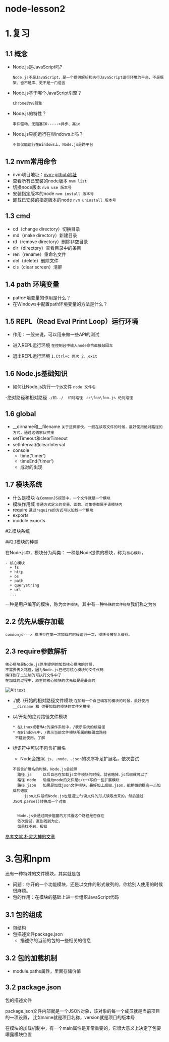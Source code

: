 # node-lesson2

# 1.复习

## 1.1 概念
- Node.js是JavaScript吗?

  `Node.js不是JavaScript，是一个提供解析和执行JavaScript运行环境的平台，不是框架、也不是库、更不是一门语言`
  
- Node.js基于哪个JavaScript引擎？

  `Chrome的V8引擎`
  
- Node.js的特性？

  `事件驱动、无阻塞IO----->异步、高io`
  
- Node.js只能运行在Windows上吗？

  `不仅仅能运行在Windows上，Node.js是跨平台`
  
## 1.2 nvm常用命令
- nvm项目地址：[nvm-github地址](https://github.com/coreybutler/nvm-windows)
- 查看所有已安装的node版本
``` nvm list ```
- 切换node版本
``` nvm use 版本号 ```
- 安装指定版本的node
``` nvm install 版本号 ```
- 卸载已安装的指定版本的node
``` nvm uninstall 版本号 ```

## 1.3 cmd
- cd（change directory）切换目录
- md（make directory）新建目录
- rd（remove directory）删除非空目录
- dir（directory）查看目录中的条目
- ren（rename）重命名文件
- del（delete）删除文件
- cls（clear screen）清屏

## 1.4 path 环境变量
- path环境变量的作用是什么？
- 在Windows中配置path环境变量的方法是什么？  

## 1.5 REPL（Read Eval Print Loop）运行环境

- 作用：一般来说，可以用来做一些API的测试

- 进入REPL运行环境
  `在控制台中输入node命令直接敲回车`
  
- 退出REPL运行环境
  ` 1.Ctrl+c 两次 2..exit `

## 1.6 Node.js基础知识
- 如何让Node.js执行一个js文件
  `node 文件名`

-绝对路径和相对路径
  `./和../  相对路径 `
  `c:\foo\foo.js 绝对路径 `


## 1.6 global
- __dirname和__filename
  ` 关于这俩家伙，一般在读取文件的时候，最好使用绝对路径的方式，通过这俩家伙拼接 `
- setTimeout和clearTimeout
- setInterval和clearInterval
- console
  + time('timer')
  + timeEnd('timer')
  + 成对的出现

## 1.7 模块系统
- 什么是模块
  ``` 在CommonJS规范中，一个文件就是一个模块 ```
- 模块作用域
  ``` 普通方式定义的变量、函数、对象等都属于该模块内 ```
- require
  ``` 通过require的方式可以加载一个模块 ```
- exports
- module.exports

#2.模块系统

##2.1模块的种类

在Node.js中，模块分为两类：
一种是Node提供的模块，称为`核心模块`，
```
- 核心模块
  + fs
  + http
  + os
  + path
  + querystring
  + url
  ...
```

一种是用户编写的模块，称为`文件模块`，其中有一种`特殊的文件模块`我们称之为`包`

## 2.2 优先从缓存加载

```
commonjs---> 模块只在第一次加载的时候运行一次，模块会被存入缓存。
```

## 2.3 require参数解析
  ```
  核心模块是Node.js原生提供的加载核心模块的时候，
  不需要传入路径，因为Node.js已经将核心模块的文件代码
  编译到了二进制的可执行文件中了
  在加载的过程中，原生的核心模块的优先级是是最高的
  ```
![Alt text](https://raw.githubusercontent.com/KingNigel/node-notes/master/lesson2/pic/image1.jpg)
- ./或../开始的相对路径文件模块
  ``` 在加载一个自己编写的模块的时候，最好使用__dirname 和 你要加载的模块的文件名拼接 ```
- 以/开始的绝对路径文件模块
  ```
  * 在Linux或者MAc的操作系统中，/表示系统的根路径
  * 在Windows中，/表示当前文件模块所属的根磁盘路径
   不建议使用，了解
  ```
- 标识符中可以不包含扩展名
  + Node会按照`.js、.node、.json`的次序补足扩展名，依次尝试


  ```
  不包含扩展名的时候，Node.js会按照
    路径.js     以后自己在加载js文件模块的时候，就省略掉.js后缀就可以了
    路径.node   后缀为node的文件是c/c++写的一些扩展模块
    路径.json   如果是加载json文件模块，最好加上后缀.json，能稍微的提高一点加载的速度
      .json文件最终Node.js也是通过fs读文件的形式读取出来的，然后通过JSON.parse()转换成一个对象


    Node.js会通过同步阻塞的方式看这个路径是否存在
    依次尝试，直到找到为止，
    如果找不到，报错
  ```
 
[参考文献 朴灵大神的文章](http://www.infoq.com/cn/articles/nodejs-module-mechanism/)
# 3.包和npm
还有一种特殊的文件模块，其实就是包
- 问题：你开的一个功能模块，还是以文件的形式散列的，你给别人使用的时候很麻烦。
- 包的作用：在模块的基础上进一步组织JavaScript代码

## 3.1 包的组成
- 包结构
- 包描述文件package.json
  + 描述你的当前的包的一些相关的信息

## 3.2 包的加载机制
- module.paths属性，里面存储价值

## 3.2 package.json

包的描述文件

package.json文件内部就是一个JSON对象，该对象的每一个成员就是当前项目的一项设置，
比如name就是项目名称，version就是项目的版本号

在模块的加载机制中，有一个main属性是非常重要的，它很大意义上决定了包要曝露模块位置
